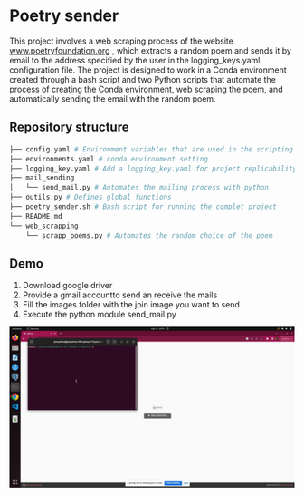 # Poetry sender

This project involves a web scraping process of the website www.poetryfoundation.org , which extracts a random poem and sends it by email to the address specified by the user in the logging_keys.yaml configuration file. The project is designed to work in a Conda environment created through a bash script and two Python scripts that automate the process of creating the Conda environment, web scraping the poem, and automatically sending the email with the random poem.

## Repository structure

``` bash 
├── config.yaml # Environment variables that are used in the scripting process
├── environments.yaml # conda environment setting
├── logging_key.yaml # Add a logging_key.yaml for project replicability
├── mail_sending
│   └── send_mail.py # Automates the mailing process with python
├── outils.py # Defines global functions
├── poetry_sender.sh # Bash script for running the complet project
├── README.md 
└── web_scrapping 
    └── scrapp_poems.py # Automates the random choice of the poem
```

## Demo

1) Download google driver
2) Provide a gmail accountto send an receive the mails
3) Fill the images folder with the join image you want to send
4) Execute the python module send_mail.py
 
![](https://github.com/JuanPalms/Poetry_sender/blob/main/GIF.gif)

